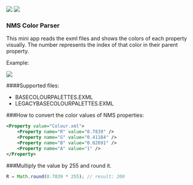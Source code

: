![](https://img.shields.io/github/release/nmscd/nmscolorparser.svg) ![](https://img.shields.io/github/issues/nmscd/nmscolorparser.svg)
### NMS Color Parser

This mini app reads the exml files and shows the colors of each property visually.
The number represents the index of that color in their parent property.

Example:

![](https://nmscd.github.io/nmscolorparser/src/img/sample.png)

####Supported files:
- BASECOLOURPALETTES.EXML
- LEGACYBASECOLOURPALETTES.EXML

###How to convert the color values of NMS properties:

```xml
<Property value="Colour.xml">
	<Property name="R" value="0.7839" />
	<Property name="G" value="0.41184" />
	<Property name="B" value="0.02691" />
	<Property name="A" value="1" />
</Property>
```
###Multiply the value by 255 and round it.

```javascript
R = Math.round(0.7839 * 255); // result: 200
```

